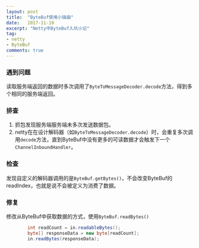 ```yaml
---
layout: post
title:  "ByteBuf使用小插曲"
date:   2017-11-10
excerpt: "Netty中ByteBuf入坑小记"
tag:
- netty
- ByteBuf
comments: true
---
```


### 遇到问题

读取服务端返回的数据时多次调用了```ByteToMessageDecoder.decode```方法，得到多个相同的服务端返回。

### 排查

1. 抓包发现服务端服务端未多次发送数据包。
2. netty在在设计解码器（如```ByteToMessageDecoder.decode```）时，会重复多次调用```decode```方法，直到ByteBuf中没有更多的可读数据才会触发下一个```ChannelInboundHandler```。

### 检查

发现自定义的解码器调用的是```ByteBuf.getBytes()```，不会改变ByteBuf的readIndex，也就是说不会被定义为消费了数据。

### 修复

修改从ByteBuf中获取数据的方式，使用```ByteBuf.readBytes()```

``` java
        int readCount = in.readableBytes();
        byte[] responseData = new byte[readCount];
        in.readBytes(responseData);
```